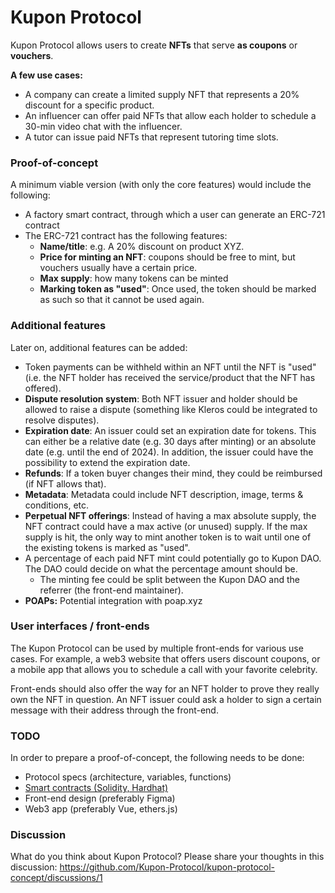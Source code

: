 # Kupon Protocol

Kupon Protocol allows users to create **NFTs** that serve **as coupons** or **vouchers**. 

**A few use cases:**

- A company can create a limited supply NFT that represents a 20% discount for a specific product.
- An influencer can offer paid NFTs that allow each holder to schedule a 30-min video chat with the influencer.
- A tutor can issue paid NFTs that represent tutoring time slots.

### Proof-of-concept

A minimum viable version (with only the core features) would include the following:

- A factory smart contract, through which a user can generate an ERC-721 contract
- The ERC-721 contract has the following features:
  - **Name/title**: e.g. A 20% discount on product XYZ.
  - **Price for minting an NFT**: coupons should be free to mint, but vouchers usually have a certain price.
  - **Max supply**: how many tokens can be minted
  - **Marking token as "used"**: Once used, the token should be marked as such so that it cannot be used again.

### Additional features

Later on, additional features can be added:

- Token payments can be withheld within an NFT until the NFT is "used" (i.e. the NFT holder has received the service/product that the NFT has offered).
- **Dispute resolution system**: Both NFT issuer and holder should be allowed to raise a dispute (something like Kleros could be integrated to resolve disputes).
- **Expiration date**: An issuer could set an expiration date for tokens. This can either be a relative date (e.g. 30 days after minting) or an absolute date (e.g. until the end of 2024). In addition, the issuer could have the possibility to extend the expiration date.
- **Refunds**: If a token buyer changes their mind, they could be reimbursed (if NFT allows that).
- **Metadata**: Metadata could include NFT description, image, terms & conditions, etc.
- **Perpetual NFT offerings**: Instead of having a max absolute supply, the NFT contract could have a max active (or unused) supply. If the max supply is hit, the only way to mint another token is to wait until one of the existing tokens is marked as "used".
- A percentage of each paid NFT mint could potentially go to Kupon DAO. The DAO could decide on what the percentage amount should be.
  - The minting fee could be split between the Kupon DAO and the referrer (the front-end maintainer).
- **POAPs:** Potential integration with poap.xyz

### User interfaces / front-ends

The Kupon Protocol can be used by multiple front-ends for various use cases. For example, a web3 website that offers users discount coupons, or a mobile app that allows you to schedule a call with your favorite celebrity.

Front-ends should also offer the way for an NFT holder to prove they really own the NFT in question. An NFT issuer could ask a holder to sign a certain message with their address through the front-end.

### TODO

In order to prepare a proof-of-concept, the following needs to be done:

- Protocol specs (architecture, variables, functions)
- [Smart contracts (Solidity, Hardhat)](https://github.com/Kupon-Protocol/kupon-protocol-contracts)
- Front-end design (preferably Figma)
- Web3 app (preferably Vue, ethers.js)

### Discussion

What do you think about Kupon Protocol? Please share your thoughts in this discussion: https://github.com/Kupon-Protocol/kupon-protocol-concept/discussions/1 
